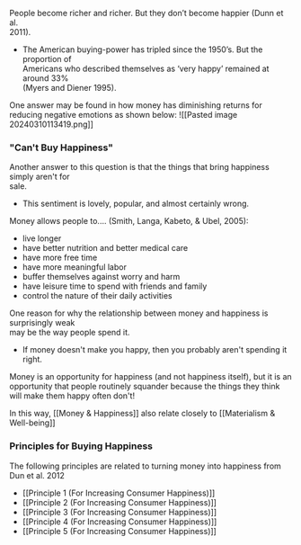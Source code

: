 People become richer and richer. But they don’t become happier (Dunn et al.  
2011).  
- The American buying-power has tripled since the 1950’s. But the proportion of  
Americans who described themselves as ‘very happy’ remained at around 33%  
(Myers and Diener 1995).

One answer may be found in how money has diminishing returns for reducing negative emotions as shown below:
![[Pasted image 20240310113419.png]]

### "Can't Buy Happiness"
Another answer to this question is that the things that bring happiness simply aren't for  
sale.  
- This sentiment is lovely, popular, and almost certainly wrong.  

Money allows people to.... (Smith, Langa, Kabeto, & Ubel, 2005):  
- live longer  
- have better nutrition and better medical care  
- have more free time  
- have more meaningful labor  
- buffer themselves against worry and harm  
- have leisure time to spend with friends and family  
- control the nature of their daily activities  

One reason for why the relationship between money and happiness is surprisingly weak  
may be the way people spend it.  
- If money doesn't make you happy, then you probably aren't spending it right.  

Money is an opportunity for happiness (and not happiness itself), but it is an opportunity that people routinely squander because the things they think will make them happy often don't!


In this way, [[Money & Happiness]] also relate closely to [[Materialism & Well-being]]


### Principles for Buying Happiness
The following principles are related to turning money into happiness from Dun et al. 2012
- [[Principle 1 (For Increasing Consumer Happiness)]]
- [[Principle 2 (For Increasing Consumer Happiness)]]
- [[Principle 3 (For Increasing Consumer Happiness)]]
- [[Principle 4 (For Increasing Consumer Happiness)]]
- [[Principle 5 (For Increasing Consumer Happiness)]]
